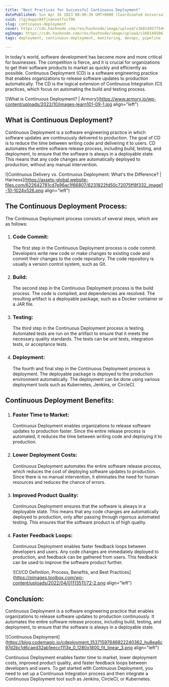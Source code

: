 ```yaml
---
title: "Best Practices for Successful Continuous Deployment"
datePublished: Sun Apr 16 2023 08:00:39 GMT+0000 (Coordinated Universal Time)
cuid: clgj4apps04fjnanvetfucf96
slug: continuous-deployment
cover: https://cdn.hashnode.com/res/hashnode/image/upload/v1681495775466/f1ad0b0f-8f68-44f8-981f-d1a548e7c5b9.png
ogImage: https://cdn.hashnode.com/res/hashnode/image/upload/v1681495861633/f548695c-dd84-405b-be1c-75c0337f36f7.png
tags: deployment, continuous-deployment, monitoring, devops, pipeline

---
```


In today's world, software development has become more and more critical for businesses. The competition is fierce, and it is crucial for organizations to get their software products to market as quickly and efficiently as possible. Continuous Deployment (CD) is a software engineering practice that enables organizations to release software updates to production automatically. The CD is the logical extension of Continuous Integration (CI) practices, which focus on automating the build and testing process.

![What is Continuous Deployment? | Armory](https://www.armory.io/wp-content/uploads/2022/10/images-learn101-09-1.jpg align="left")

## What is Continuous Deployment?

Continuous Deployment is a software engineering practice in which software updates are continuously delivered to production. The goal of CD is to reduce the time between writing code and delivering it to users. CD automates the entire software release process, including build, testing, and deployment, to ensure that the software is always in a deployable state. This means that any code changes are automatically deployed to production, without any manual intervention.

![Continuous Delivery vs. Continuous Deployment: What's the Difference? |  Harness](https://assets-global.website-files.com/622642781cd7e96ac1f66807/6231822fd50c72075ff8f332_image1-10-1024x526.png align="left")

## The Continuous Deployment Process:

The Continuous Deployment process consists of several steps, which are as follows:

1. ### Code Commit:
    
    The first step in the Continuous Deployment process is code commit. Developers write new code or make changes to existing code and commit their changes to the code repository. The code repository is usually a version control system, such as Git.
    
2. ### Build:
    
    The second step in the Continuous Deployment process is the build process. The code is compiled, and dependencies are resolved. The resulting artifact is a deployable package, such as a Docker container or a JAR file.
    
3. ### Testing:
    
    The third step in the Continuous Deployment process is testing. Automated tests are run on the artifact to ensure that it meets the necessary quality standards. The tests can be unit tests, integration tests, or acceptance tests.
    
4. ### Deployment:
    
    The fourth and final step in the Continuous Deployment process is deployment. The deployable package is deployed to the production environment automatically. The deployment can be done using various deployment tools such as Kubernetes, Jenkins, or CircleCI.
    

## Continuous Deployment Benefits:

1. ### Faster Time to Market:
    
    Continuous Deployment enables organizations to release software updates to production faster. Since the entire release process is automated, it reduces the time between writing code and deploying it to production.
    
2. ### Lower Deployment Costs:
    
    Continuous Deployment automates the entire software release process, which reduces the cost of deploying software updates to production. Since there is no manual intervention, it eliminates the need for human resources and reduces the chance of errors.
    
3. ### Improved Product Quality:
    
    Continuous Deployment ensures that the software is always in a deployable state. This means that any code changes are automatically deployed to production, only after passing through rigorous automated testing. This ensures that the software product is of high quality.
    
4. ### Faster Feedback Loops:
    
    Continuous Deployment enables faster feedback loops between developers and users. Any code changes are immediately deployed to production, and feedback can be gathered from users. This feedback can be used to improve the software product further.
    
    ![CI/CD Definition, Process, Benefits, and Best Practices](https://pimages.toolbox.com/wp-content/uploads/2022/04/01113511/72-2.png align="left")
    

## Conclusion:

Continuous Deployment is a software engineering practice that enables organizations to release software updates to production continuously. It automates the entire software release process, including build, testing, and deployment, to ensure that the software is always in a deployable state.

![Continuous Deployment](https://blog.codemagic.io/cdeployment_15371597646822240362_hu8ea6c97d2bc1d6caed32ab1eecc1113e_0_1280x1800_fit_linear_3.png align="left")

Continuous Deployment enables faster time to market, lower deployment costs, improved product quality, and faster feedback loops between developers and users. To get started with Continuous Deployment, you need to set up a Continuous Integration process and then integrate a Continuous Deployment tool such as Jenkins, CircleCI, or Kubernetes.